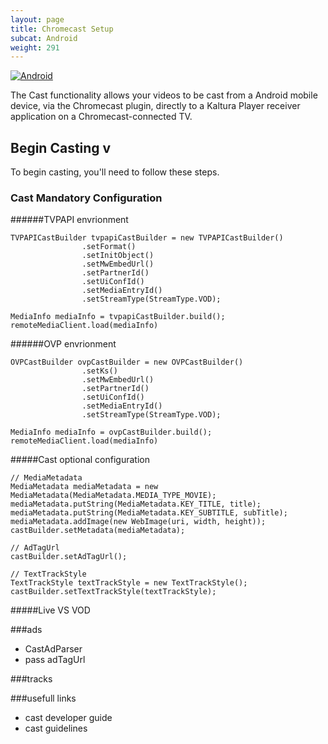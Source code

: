 ```yaml
---
layout: page
title: Chromecast Setup
subcat: Android
weight: 291
---
```


[![Android](https://img.shields.io/badge/Android-Supported-green.svg)](https://github.com/kaltura/playkit-android)

The Cast functionality allows your videos to be cast from a Android mobile device, via the Chromecast plugin, directly to a Kaltura Player receiver application on a Chromecast-connected TV.

## Begin Casting  v

To begin casting, you'll need to follow these steps.

### Cast Mandatory Configuration  

######TVPAPI envrionment

```
TVPAPICastBuilder tvpapiCastBuilder = new TVPAPICastBuilder()
                .setFormat()
                .setInitObject()
                .setMwEmbedUrl()
                .setPartnerId()
                .setUiConfId()
                .setMediaEntryId()
                .setStreamType(StreamType.VOD);
                
MediaInfo mediaInfo = tvpapiCastBuilder.build();
remoteMediaClient.load(mediaInfo)
```

######OVP envrionment

```
OVPCastBuilder ovpCastBuilder = new OVPCastBuilder()
                .setKs()
                .setMwEmbedUrl()
                .setPartnerId()
                .setUiConfId()
                .setMediaEntryId()
                .setStreamType(StreamType.VOD);
                
MediaInfo mediaInfo = ovpCastBuilder.build();
remoteMediaClient.load(mediaInfo)
```

#####Cast optional configuration
```
// MediaMetadata
MediaMetadata mediaMetadata = new MediaMetadata(MediaMetadata.MEDIA_TYPE_MOVIE);
mediaMetadata.putString(MediaMetadata.KEY_TITLE, title);
mediaMetadata.putString(MediaMetadata.KEY_SUBTITLE, subTitle);
mediaMetadata.addImage(new WebImage(uri, width, height));
castBuilder.setMetadata(mediaMetadata);

// AdTagUrl
castBuilder.setAdTagUrl();

// TextTrackStyle
TextTrackStyle textTrackStyle = new TextTrackStyle();
castBuilder.setTextTrackStyle(textTrackStyle);

```

#####Live VS VOD

###ads
- CastAdParser
- pass adTagUrl

###tracks

###usefull links
- cast developer guide
- cast guidelines
